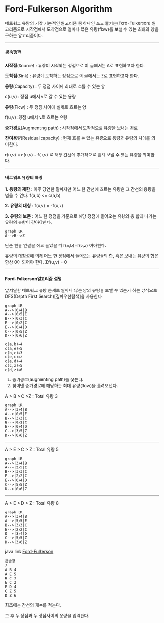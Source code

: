 # Ford-Fulkerson Algorithm

네트워크 유량의 가장 기본적인 알고리즘 중 하나인 포드 풀커슨(Ford-Fulkerson) 알고리즘으로 시작점에서 도착점으로 얼마나 많은 유량(flow)를 보낼 수 있는 최대의 양을 구하는 알고리즘이다.

---

##### 용어정리

<b>시작점</b>(Source) : 유량이 시작되는 정점으로 이 글에서는 A로 표현하고자 한다.

**도착점**(Sink) : 유량이 도착하는 정점으로 이 글에서는 Z로 표현하고자 한다.

**용량**(Capacity) : 두 정점 사이에 최대로 흐를 수 있는 양

c(u,v) : 정점 u에서 v로 갈 수 있는 용량

**유량**(Flow) : 두 정점 사이에 실제로 흐르는 양

f(u,v) :정점 u에서 v로 흐르는 유량

**증가경로**(Augmenting path) : 시작점에서 도착점으로 유량을 보내는 경로

**잔여용량**(Residual capacity) : 현재 흐를 수 있는 유량으로 용량과 유량의 차이를 의미한다.

r(u,v) = c(u,v) - f(u,v) 로 해당 간선에 추가적으로 흘려 보낼 수 있는 유량을 의미한다.

---

#### 네트워크 유량의 특징

**1. 용량의 제한** : 아주 당연한 말이지만 어느 한 간선에 흐르는 유량은 그 간선의 용량을 넘을 수 없다. f(a,b) <= c(a,b)

**2. 유량의 대칭** : f(u,v) = -f(u,v)

**3. 유량의 보존** : 어느 한 정점을 기준으로 해당 정점에 들어오는 유량의 총 합과 나가는 유량의 총합이 같아야한다.

```mermaid
graph LR
A-->B-->Z
```

단순 한줄 연결을 예로 들었을 때 f(a,b)=f(b,z) 여야한다.

유량의 대칭성에 의해 어느 한 정점에서 들어오는 유량들의 합, 혹은 보내는 유량의 합은 항상 0이 되어야 한다. Σf(u,v) = 0

---

#### Ford-Fulkerson알고리즘 설명

앞서말한 네트워크 유량 문제로 얼마나 많은 양의 유량을 보낼 수 있는가 하는 방식으로 DFS(Depth First Search)[깊이우선탐색]을 사용한다.

[^DCF]: 그래프나 트리에서 존재하는 모든 노드를 탐색하는 방법 중 하나로, 한 루트에서 최대한 깊숙히 들어가서 확인 후 다시 올아와 다른 루트로 탐색을 하는 방법

```mermaid
graph LR
A-->|0/4|B
A-->|0/5|E
B-->|0/3|C
E-->|0/2|C
E-->|0/4|D
C-->|0/5|Z
D-->|0/6|Z
```

```
c(a,b)=4
c(a,e)=5
c(b,c)=3
c(e,c)=2
c(e,d)=4
c(c,z)=5
c(d,z)=6
```

1. 증가경로(augmenting path)를 찾는다.
2.  찾아낸 증가경로에 해당하는 최대 유량(flow)을 흘려보낸다.

A > B > C >Z : Total 유량 3

```mermaid
graph LR
A-->|3/4|B
A-->|0/5|E
B-->|3/3|C
E-->|0/2|C
E-->|0/4|D
C-->|3/5|Z
D-->|0/6|Z
```

---

A > E > C > Z : Total 유량 5

``` mermaid
graph LR
A-->|3/4|B
A-->|2/5|E
B-->|3/3|C
E-->|2/2|C
E-->|0/4|D
C-->|5/5|Z
D-->|0/6|Z
```

---

A > E > D > Z : Total 유량 8

``` mermaid
graph LR
A-->|3/4|B
A-->|5/5|E
B-->|3/3|C
E-->|2/2|C
E-->|3/4|D
C-->|5/5|Z
D-->|3/6|Z
```



java link [Ford-Fulkerson](url)

```
콘솔창
7
A B 4
A E 5
B C 3
E C 2
E D 4
C Z 5
D Z 6
```

최초에는 간선의 개수를 적는다.

그 후 두 정점과 두 정점사이의 용량을 입력한다.
